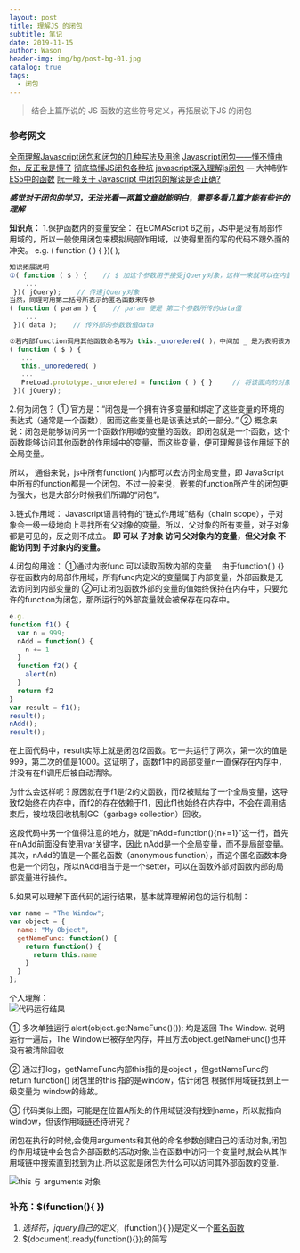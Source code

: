 ```yaml
---
layout: post
title: 理解JS 的闭包
subtitle: 笔记
date: 2019-11-15
author: Wason
header-img: img/bg/post-bg-01.jpg
catalog: true
tags:
  - 闭包
---
```


>结合上篇所说的 JS 函数的这些符号定义，再拓展说下JS 的闭包

### 参考网文
[全面理解Javascript闭包和闭包的几种写法及用途][1]
[Javascript闭包——懂不懂由你，反正我是懂了][2]
[彻底搞懂JS闭包各种坑][3]
[javascript深入理解js闭包][4] — 大神制作
[ES5中的函数][5]
[阮一峰关于 Javascript 中闭包的解读是否正确?][6]

***感觉对于闭包的学习，无法光看一两篇文章就能明白，需要多看几篇才能有些许的理解***

**知识点：**
1.保护函数内的变量安全： 在ECMAScript 6之前，JS中是没有局部作用域的，所以一般使用闭包来模拟局部作用域，以使得里面的写的代码不跟外面的冲突。 
 e.g. ( function ( ) { })( );

```js
知识拓展说明
①( function ( $ ) {    // $ 加这个参数用于接受jQuery对象，这样一来就可以在内部代码中使用$
    ...
 })( jQuery);    // 传递jQuery对象
当然，同理可用第二括号所表示的匿名函数来传参
( function ( param ) {    // param 便是 第二个参数所传的data值
    ...
 })( data );    // 传外部的参数数值data

②若内部function调用其他函数命名写为 this._unoredered( )，中间加 _ 是为表明该方法 unoredered( ) 仅在内部使用，而不提供外部调用
( function ( $ ) { 
   ...
   this._unoredered( ) 
   ...
   PreLoad.prototype._unoredered = function ( ) { }     // 将该面向的对象的方法写在原型上，可使其在每次实例化时都保持只有一份
 })( jQuery);   
```

2.何为闭包？
① 官方是：“闭包是一个拥有许多变量和绑定了这些变量的环境的表达式（通常是一个函数），因而这些变量也是该表达式的一部分。” 
② 概念来说：闭包是能够访问另一个函数作用域的变量的函数。即闭包就是一个函数，这个函数能够访问其他函数的作用域中的变量，而这些变量，便可理解是该作用域下的全局变量。

所以，
通俗来说，js中所有function( )内都可以去访问全局变量，即 JavaScript中所有的function都是一个闭包。不过一般来说，嵌套的function所产生的闭包更为强大，也是大部分时候我们所谓的“闭包”。

3.链式作用域：
Javascript语言特有的“链式作用域”结构（chain scope），子对象会一级一级地向上寻找所有父对象的变量。所以，父对象的所有变量，对子对象都是可见的，反之则不成立。
**即 可以 子对象 访问 父对象内的变量，但父对象 不能访问到 子对象内的变量。**

4.闭包的用途：
①通过内嵌func 可以读取函数内部的变量
&ensp;&ensp;由于function( ) {} 存在函数内的局部作用域，所有func内定义的变量属于内部变量，外部函数是无法访问到内部变量的
②可让闭包函数外部的变量的值始终保持在内存中，只要允许的function为闭包，那所运行的外部变量就会被保存在内存中。
```js
e.g.
function f1() {
  var n = 999;
  nAdd = function() {
    n += 1
  }
  function f2() {
    alert(n)
  }
  return f2
}
var result = f1();
result();
nAdd();
result();
```
在上面代码中，result实际上就是闭包f2函数。它一共运行了两次，第一次的值是999，第二次的值是1000。这证明了，函数f1中的局部变量n一直保存在内存中，并没有在f1调用后被自动清除。

为什么会这样呢？原因就在于f1是f2的父函数，而f2被赋给了一个全局变量，这导致f2始终在内存中，而f2的存在依赖于f1，因此f1也始终在内存中，不会在调用结束后，被垃圾回收机制GC（garbage collection）回收。

这段代码中另一个值得注意的地方，就是“nAdd=function(){n+=1}”这一行，首先在nAdd前面没有使用var关键字，因此 nAdd是一个全局变量，而不是局部变量。其次，nAdd的值是一个匿名函数（anonymous function），而这个匿名函数本身也是一个闭包，所以nAdd相当于是一个setter，可以在函数外部对函数内部的局部变量进行操作。

5.如果可以理解下面代码的运行结果，基本就算理解闭包的运行机制：
```js
var name = "The Window";
var object = {
  name: "My Object",
  getNameFunc: function() {
    return function() {
      return this.name
    }
  }
}; 
```
个人理解：   
![代码运行结果](http://wason419.github.io/img/20191115/2019111501.png)

① 多次单独运行 alert(object.getNameFunc()()); 均是返回 The Window.
说明运行一遍后，The Window已被存至内存，并且方法object.getNameFunc()也并没有被清除回收

② 通过打log，getNameFunc内部this指的是object ，但getNameFunc的return function() 闭包里的this 指的是window，估计闭包 根据作用域链找到上一级变量为 window的缘故。

③ 代码类似上图，可能是在位置A所处的作用域链没有找到name，所以就指向window，但该作用域链还待研究？

闭包在执行的时候,会使用arguments和其他的命名参数创建自己的活动对象,闭包的作用域链中会包含外部函数的活动对象,当在函数中访问一个变量时,就会从其作用域链中搜索直到找到为止.所以这就是闭包为什么可以访问其外部函数的变量.

![this 与 arguments 对象](http://wason419.github.io/img/20191115/2019111502.png)

### 补充：$(function(){ })

1. $选择符，jquery自己的定义，$(function(){ })是定义一个[匿名函数][7]
2. $(document).ready(function(){});的简写


[1]: https://www.cnblogs.com/yunfeifei/p/4019504.html
[2]: https://www.cnblogs.com/wuyixiaodao/p/5827595.html
[3]: https://www.jianshu.com/p/26c81fde22fb
[4]: https://www.cnblogs.com/sikewang/p/5604297.html
[5]: https://www.jianshu.com/p/947b40c8a25e
[6]: http://www.php.cn/python-tutorials-88689.html
[7]: https://www.baidu.com/s?wd=%E5%8C%BF%E5%90%8D%E5%87%BD%E6%95%B0&tn=SE_PcZhidaonwhc_ngpagmjz&rsv_dl=gh_pc_zhidao
